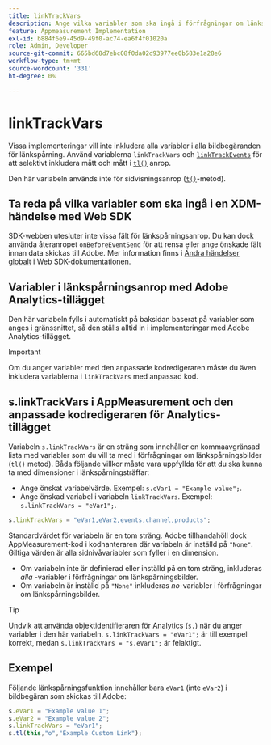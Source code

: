 ```yaml
---
title: linkTrackVars
description: Ange vilka variabler som ska ingå i förfrågningar om länkspårningsbilder.
feature: Appmeasurement Implementation
exl-id: b884f6e9-45d9-49f0-ac74-ea6f4f01020a
role: Admin, Developer
source-git-commit: 665bd68d7ebc08f0da02d93977ee0b583e1a28e6
workflow-type: tm+mt
source-wordcount: '331'
ht-degree: 0%

---
```


# linkTrackVars

Vissa implementeringar vill inte inkludera alla variabler i alla bildbegäranden för länkspårning. Använd variablerna `linkTrackVars` och [`linkTrackEvents`](linktrackevents.md) för att selektivt inkludera mått och mått i [`tl()`](../functions/tl-method.md) anrop.

Den här variabeln används inte för sidvisningsanrop ([`t()`](../functions/t-method.md)-metod).

## Ta reda på vilka variabler som ska ingå i en XDM-händelse med Web SDK

SDK-webben utesluter inte vissa fält för länkspårningsanrop. Du kan dock använda återanropet `onBeforeEventSend` för att rensa eller ange önskade fält innan data skickas till Adobe. Mer information finns i [Ändra händelser globalt](https://experienceleague.adobe.com/docs/experience-platform/edge/fundamentals/tracking-events.html?lang=sv-SE#modifying-events-globally) i Web SDK-dokumentationen.

## Variabler i länkspårningsanrop med Adobe Analytics-tillägget

Den här variabeln fylls i automatiskt på baksidan baserat på variabler som anges i gränssnittet, så den ställs alltid in i implementeringar med Adobe Analytics-tillägget.

>[!IMPORTANT]
>
>Om du anger variabler med den anpassade kodredigeraren måste du även inkludera variablerna i `linkTrackVars` med anpassad kod.

## s.linkTrackVars i AppMeasurement och den anpassade kodredigeraren för Analytics-tillägget

Variabeln `s.linkTrackVars` är en sträng som innehåller en kommaavgränsad lista med variabler som du vill ta med i förfrågningar om länkspårningsbilder (`tl()` metod). Båda följande villkor måste vara uppfyllda för att du ska kunna ta med dimensioner i länkspårningsträffar:

* Ange önskat variabelvärde. Exempel: `s.eVar1 = "Example value";`.
* Ange önskad variabel i variabeln `linkTrackVars`. Exempel: `s.linkTrackVars = "eVar1";`.

```js
s.linkTrackVars = "eVar1,eVar2,events,channel,products";
```

Standardvärdet för variabeln är en tom sträng. Adobe tillhandahöll dock AppMeasurement-kod i kodhanteraren där variabeln är inställd på `"None"`. Giltiga värden är alla sidnivåvariabler som fyller i en dimension.

* Om variabeln inte är definierad eller inställd på en tom sträng, inkluderas *alla* -variabler i förfrågningar om länkspårningsbilder.
* Om variabeln är inställd på `"None"` inkluderas *no*-variabler i förfrågningar om länkspårningsbilder.

>[!TIP]
>
>Undvik att använda objektidentifieraren för Analytics (`s.`) när du anger variabler i den här variabeln. `s.linkTrackVars = "eVar1";` är till exempel korrekt, medan `s.linkTrackVars = "s.eVar1";` är felaktigt.

## Exempel

Följande länkspårningsfunktion innehåller bara `eVar1` (inte `eVar2`) i bildbegäran som skickas till Adobe:

```js
s.eVar1 = "Example value 1";
s.eVar2 = "Example value 2";
s.linkTrackVars = "eVar1";
s.tl(this,"o","Example Custom Link");
```
